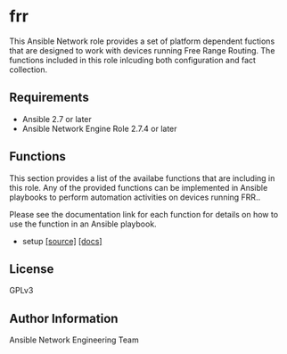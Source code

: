 # frr

This Ansible Network role provides a set of platform dependent fuctions that
are designed to work with devices running Free Range Routing. The functions included 
in this role inlcuding both configuration and fact collection.


## Requirements

* Ansible 2.7 or later
* Ansible Network Engine Role 2.7.4 or later

## Functions

This section provides a list of the availabe functions that are including
in this role.  Any of the provided functions can be implemented in Ansible
playbooks to perform automation activities on devices running FRR..

Please see the documentation link for each function for details on how to use
the function in an Ansible playbook.

* setup [[source]](https://github.com/ansible-network/frr/blob/devel/tasks/setup.yaml) [[docs]](https://github.com/ansible-network/frr/blob/devel/docs/setup.md)

## License

GPLv3

## Author Information

Ansible Network Engineering Team



